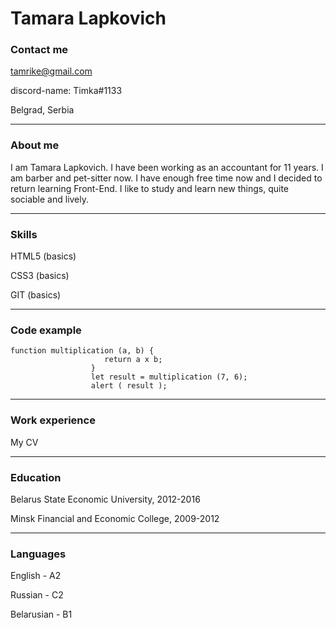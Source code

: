 # Tamara Lapkovich

### Contact me
tamrike@gmail.com

discord-name: Timka#1133

Belgrad, Serbia
******************
### About me
I am Tamara Lapkovich. I have been working as an accountant for 11 years. I am barber and pet-sitter now. I have enough free time now and I decided to return learning Front-End. I like to study and learn new things, quite sociable and lively. 
******************
### Skills
HTML5 (basics)

CSS3 (basics)

GIT (basics)
*******************
### Code example
```
function multiplication (a, b) {
                     return a x b;
                  }
                  let result = multiplication (7, 6);
                  alert ( result );
```
********************
### Work experience
My CV
********************
### Education
Belarus State Economic University, 2012-2016

Minsk Financial and Economic College, 2009-2012
********************
### Languages
English - A2

Russian - С2

Belarusian - B1
